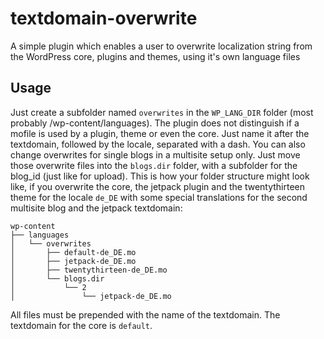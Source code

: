 textdomain-overwrite
====================

A simple plugin which enables a user to overwrite localization string from the WordPress core, 
plugins and themes, using it's own language files


## Usage

Just create a subfolder named `overwrites` in the `WP_LANG_DIR` folder (most probably /wp-content/languages).
The plugin does not distinguish if a mofile is used by a plugin, theme or even the core. Just name it after
the textdomain, followed by the locale, separated with a dash. You can also change overwrites for single blogs
in a multisite setup only. Just move those overwrite files into the `blogs.dir` folder, with a subfolder for
the blog_id (just like for upload). This is how your folder structure might look like, if you overwrite the core,
the jetpack plugin and the twentythirteen theme for the locale `de_DE` with some special translations for the
second multisite blog and the jetpack textdomain:

```
wp-content
├── languages
│   └── overwrites
│       ├── default-de_DE.mo
│       ├── jetpack-de_DE.mo
│       ├── twentythirteen-de_DE.mo
│       └── blogs.dir
│           └── 2
│               └── jetpack-de_DE.mo

```

All files must be prepended with the name of the textdomain. The textdomain for the core is `default`.
